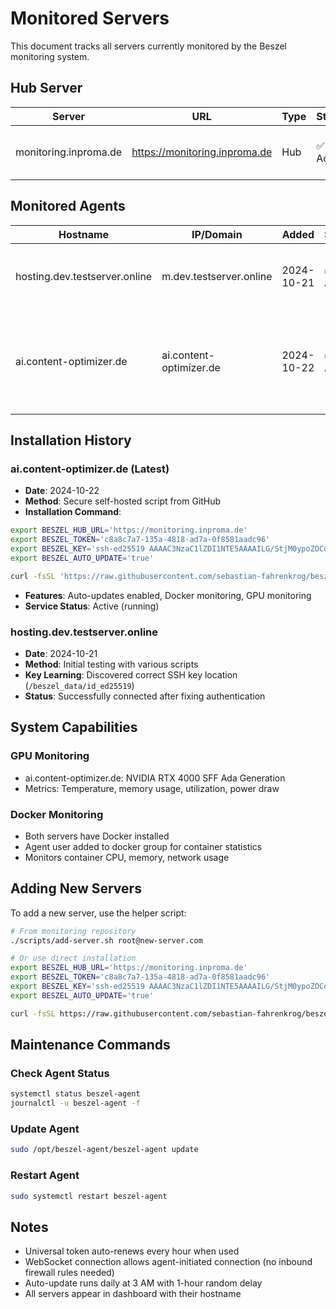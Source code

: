 # Monitored Servers

This document tracks all servers currently monitored by the Beszel monitoring system.

## Hub Server

| Server | URL | Type | Status | Notes |
|--------|-----|------|--------|-------|
| monitoring.inproma.de | https://monitoring.inproma.de | Hub | ✅ Active | Docker deployment with nginx proxy |

## Monitored Agents

| Hostname | IP/Domain | Added | Status | Specs | Notes |
|----------|-----------|-------|--------|-------|-------|
| hosting.dev.testserver.online | m.dev.testserver.online | 2024-10-21 | ✅ Active | Linux | First agent, used for testing WebSocket mode |
| ai.content-optimizer.de | ai.content-optimizer.de | 2024-10-22 | ✅ Active | 20 CPU, 62GB RAM, RTX 4000 GPU, Docker | Production AI server with GPU monitoring |

## Installation History

### ai.content-optimizer.de (Latest)
- **Date**: 2024-10-22
- **Method**: Secure self-hosted script from GitHub
- **Installation Command**:
```bash
export BESZEL_HUB_URL='https://monitoring.inproma.de'
export BESZEL_TOKEN='c8a8c7a7-135a-4818-ad7a-0f8581aadc96'
export BESZEL_KEY='ssh-ed25519 AAAAC3NzaC1lZDI1NTE5AAAAILG/StjM0ypoZOCqF+lLrqznYd4y45GKaKGOB6RbXc2H'
export BESZEL_AUTO_UPDATE='true'

curl -fsSL 'https://raw.githubusercontent.com/sebastian-fahrenkrog/beszel-monitoring/main/scripts/install-beszel-agent.sh' | bash -s -- install
```
- **Features**: Auto-updates enabled, Docker monitoring, GPU monitoring
- **Service Status**: Active (running)

### hosting.dev.testserver.online
- **Date**: 2024-10-21
- **Method**: Initial testing with various scripts
- **Key Learning**: Discovered correct SSH key location (`/beszel_data/id_ed25519`)
- **Status**: Successfully connected after fixing authentication

## System Capabilities

### GPU Monitoring
- ai.content-optimizer.de: NVIDIA RTX 4000 SFF Ada Generation
- Metrics: Temperature, memory usage, utilization, power draw

### Docker Monitoring
- Both servers have Docker installed
- Agent user added to docker group for container statistics
- Monitors container CPU, memory, network usage

## Adding New Servers

To add a new server, use the helper script:

```bash
# From monitoring repository
./scripts/add-server.sh root@new-server.com

# Or use direct installation
export BESZEL_HUB_URL='https://monitoring.inproma.de'
export BESZEL_TOKEN='c8a8c7a7-135a-4818-ad7a-0f8581aadc96'
export BESZEL_KEY='ssh-ed25519 AAAAC3NzaC1lZDI1NTE5AAAAILG/StjM0ypoZOCqF+lLrqznYd4y45GKaKGOB6RbXc2H'
export BESZEL_AUTO_UPDATE='true'

curl -fsSL https://raw.githubusercontent.com/sebastian-fahrenkrog/beszel-monitoring/main/scripts/install-beszel-agent.sh | sudo -E bash -s -- install
```

## Maintenance Commands

### Check Agent Status
```bash
systemctl status beszel-agent
journalctl -u beszel-agent -f
```

### Update Agent
```bash
sudo /opt/beszel-agent/beszel-agent update
```

### Restart Agent
```bash
sudo systemctl restart beszel-agent
```

## Notes

- Universal token auto-renews every hour when used
- WebSocket connection allows agent-initiated connection (no inbound firewall rules needed)
- Auto-update runs daily at 3 AM with 1-hour random delay
- All servers appear in dashboard with their hostname
